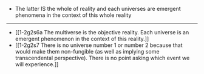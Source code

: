 - The latter IS the whole of reality and each universes are emergent phenomena in the context of this whole reality
---
- [[1-2g2s6a The multiverse is the objective reality. Each universe is an emergent phenomenon in the context of this reality.]]
- [[1-2g2s7 There is no universe number 1 or number 2 because that would make them non-fungible (as well as implying some transcendental perspective). There is no point asking which event we will experience.]]
